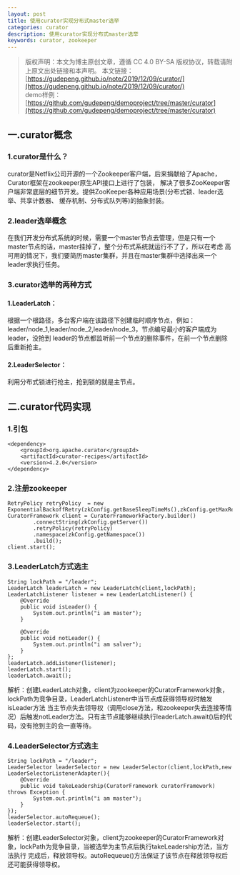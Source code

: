 ```yaml
---
layout: post
title: 使用curator实现分布式master选举
categories: curator
description: 使用curator实现分布式master选举
keywords: curator, zookeeper
---
```

>版权声明：本文为博主原创文章，遵循 CC 4.0 BY-SA 版权协议，转载请附上原文出处链接和本声明。 
本文链接：[https://gudepeng.github.io/note/2019/12/09/curator/](https://gudepeng.github.io/note/2019/12/09/curator/)  
demo样例：[https://github.com/gudepeng/demoproject/tree/master/curator](https://github.com/gudepeng/demoproject/tree/master/curator)


## 一.curator概念

### 1.curator是什么？
curator是Netflix公司开源的一个Zookeeper客户端，后来捐献给了Apache，Curator框架在zookeeper原生API接口上进行了包装，
解决了很多ZooKeeper客户端非常底层的细节开发。提供ZooKeeper各种应用场景(分布式锁、leader选举、共享计数器、
缓存机制、分布式队列等)的抽象封装。

### 2.leader选举概念
在我们开发分布式系统的时候，需要一个master节点去管理，但是只有一个master节点的话，master挂掉了，整个分布式系统就运行不了了，所以在考虑
高可用的情况下，我们要简历master集群，并且在master集群中选择出来一个leader求执行任务。

### 3.curator选举的两种方式

#### 1.LeaderLatch：
根据一个根路径，多台客户端在该路径下创建临时顺序节点，例如：leader/node_1,leader/node_2,leader/node_3，节点编号最小的客户端成为leader，没抢到
leader的节点都监听前一个节点的删除事件，在前一个节点删除后重新抢主。

#### 2.LeaderSelector：
利用分布式锁进行抢主，抢到锁的就是主节点。

## 二.curator代码实现

### 1.引包
```
<dependency>
    <groupId>org.apache.curator</groupId>
    <artifactId>curator-recipes</artifactId>
    <version>4.2.0</version>
</dependency>
```

### 2.注册zookeeper
```
RetryPolicy retryPolicy  = new ExponentialBackoffRetry(zkConfig.getBaseSleepTimeMs(),zkConfig.getMaxRetries());
CuratorFramework client = CuratorFrameworkFactory.builder()
        .connectString(zkConfig.getServer())
        .retryPolicy(retryPolicy)
        .namespace(zkConfig.getNamespace())
        .build();
client.start();
```

### 3.LeaderLatch方式选主
```
String lockPath = "/leader";
LeaderLatch leaderLatch = new LeaderLatch(client,lockPath);
LeaderLatchListener listener = new LeaderLatchListener() {
    @Override
    public void isLeader() {
        System.out.println("i am master");
    }

    @Override
    public void notLeader() {
        System.out.println("i am salver");
    }
};
leaderLatch.addListener(listener);
leaderLatch.start();
leaderLatch.await();
```
解析：创建LeaderLatch对象，client为zookeeper的CuratorFramework对象，lockPath为竞争目录，LeaderLatchListener中当节点成获得领导权时触发isLeader方法
当主节点失去领导权（调用close方法，和zookeeper失去连接等情况）后触发notLeader方法。只有主节点能够继续执行leaderLatch.await()后的代码，没有抢到主的会一直等待。

### 4.LeaderSelector方式选主
```
String lockPath = "/leader";
LeaderSelector leaderSelector = new LeaderSelector(client,lockPath,new LeaderSelectorListenerAdapter(){
    @Override
    public void takeLeadership(CuratorFramework curatorFramework) throws Exception {
        System.out.println("i am master");
    }
});
leaderSelector.autoRequeue();
leaderSelector.start();
```
解析：创建LeaderSelector对象，client为zookeeper的CuratorFramework对象，lockPath为竞争目录，当被选举为主节点后执行takeLeadership方法，当方法执行
完成后，释放领导权。autoRequeue()方法保证了该节点在释放领导权后还可能获得领导权。
